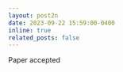 ```yaml
---
layout: post2n
date: 2023-09-22 15:59:00-0400
inline: true
related_posts: false
---
```


Paper accepted 

